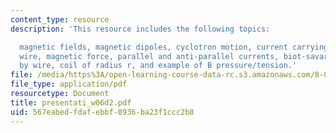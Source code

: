 ```yaml
---
content_type: resource
description: 'This resource includes the following topics:

  magnetic fields, magnetic dipoles, cyclotron motion, current carrying wires, jumping
  wire, magnetic force, parallel and anti-parallel currents, biot-savart, field generated
  by wire, coil of radius r, and example of B pressure/tension.'
file: /media/https%3A/open-learning-course-data-rc.s3.amazonaws.com/8-02-physics-ii-electricity-and-magnetism-spring-2007/567eabedfdafebbf8936ba23f1ccc2b8_presentati_w06d2.pdf
file_type: application/pdf
resourcetype: Document
title: presentati_w06d2.pdf
uid: 567eabed-fdaf-ebbf-8936-ba23f1ccc2b8
---
```

